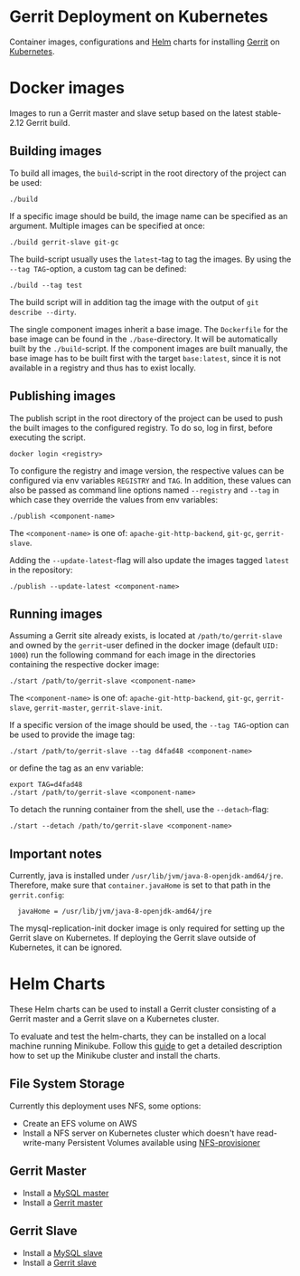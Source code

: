 # Gerrit Deployment on Kubernetes

Container images, configurations and [Helm](https://helm.sh/) charts for installing
[Gerrit](https://www.gerritcodereview.com/) on [Kubernetes](https://kubernetes.io/).

# Docker images

Images to run a Gerrit master and slave setup based on the latest stable-2.12 Gerrit build.

## Building images

To build all images, the `build`-script in the root directory of the project can
be used:

```
./build
```

If a specific image should be build, the image name can be specified as an argument.
Multiple images can be specified at once:

```
./build gerrit-slave git-gc
```

The build-script usually uses the `latest`-tag to tag the images. By using the
`--tag TAG`-option, a custom tag can be defined:

```
./build --tag test
```

The build script will in addition tag the image with the output of
`git describe --dirty`.

The single component images inherit a base image. The `Dockerfile` for the base
image can be found in the `./base`-directory. It will be
automatically built by the `./build`-script. If the component images are built
manually, the base image has to be built first with the target
`base:latest`, since it is not available in a registry and thus has
to exist locally.

## Publishing images

The publish script in the root directory of the project can be used to push the
built images to the configured registry. To do so, log in first, before executing
the script.

```
docker login <registry>
```

To configure the registry and image version, the respective values can be
configured via env variables `REGISTRY` and `TAG`. In addition, these values can
also be passed as command line options named `--registry` and `--tag` in which
case they override the values from env variables:

```
./publish <component-name>
```

The `<component-name>` is one of: `apache-git-http-backend`, `git-gc`,
`gerrit-slave`.

Adding the `--update-latest`-flag will also update the images tagged `latest` in
the repository:

```
./publish --update-latest <component-name>
```

## Running images

Assuming a Gerrit site already exists, is located at `/path/to/gerrit-slave` and
owned by the `gerrit`-user defined in the docker image (default `UID: 1000`) run
the following command for each image in the directories containing the respective
docker image:

```
./start /path/to/gerrit-slave <component-name>
```

The `<component-name>` is one of: `apache-git-http-backend`, `git-gc`,
`gerrit-slave`, `gerrit-master`, `gerrit-slave-init`.

If a specific version of the image should be used, the `--tag TAG`-option can be
used to provide the image tag:

```
./start /path/to/gerrit-slave --tag d4fad48 <component-name>
```

or define the tag as an env variable:

```
export TAG=d4fad48
./start /path/to/gerrit-slave <component-name>
```

To detach the running container from the shell, use the `--detach`-flag:

```
./start --detach /path/to/gerrit-slave <component-name>
```

## Important notes

Currently, java is installed under `/usr/lib/jvm/java-8-openjdk-amd64/jre`.
Therefore, make sure that `container.javaHome` is set to that path in the `gerrit.config`:
```
  javaHome = /usr/lib/jvm/java-8-openjdk-amd64/jre
```

The mysql-replication-init docker image is only required for setting up the Gerrit
slave on Kubernetes. If deploying the Gerrit slave outside of Kubernetes, it can
be ignored.

# Helm Charts

These Helm charts can be used to install a Gerrit cluster consisting of a
Gerrit master and a Gerrit slave on a Kubernetes cluster.

To evaluate and test the helm-charts, they can be installed on a local machine
running Minikube. Follow this [guide](Documentation/minikube.md) to get a detailed
description how to set up the Minikube cluster and install the charts.

## File System Storage

Currently this deployment uses NFS, some options:

* Create an EFS volume on AWS
* Install a NFS server on Kubernetes cluster which doesn't have read-write-many
Persistent Volumes available using
[NFS-provisioner](helm-charts/gerrit-master/docs/nfs-provisioner.md)

## Gerrit Master

* Install a [MySQL master](helm-charts/gerrit-master/docs/mysqld.md)
* Install a [Gerrit master](helm-charts/gerrit-master/README.md)

## Gerrit Slave

* Install a [MySQL slave](helm-charts/gerrit-slave/docs/mysqld.md)
* Install a [Gerrit slave](helm-charts/gerrit-slave/README.md)
